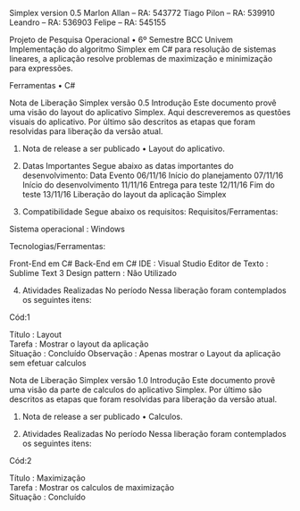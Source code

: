 Simplex
version 0.5
Marlon Allan – RA: 543772
Tiago Pilon – RA: 539910
Leandro – RA: 536903
Felipe – RA: 545155

Projeto de Pesquisa Operacional
•	6º Semestre BCC Univem
Implementação do algoritmo Simplex em C# para resolução de sistemas lineares, a aplicação resolve problemas de maximização 
e minimização para expressões.

Ferramentas
•	C#

Nota de Liberação Simplex versão 0.5
Introdução
Este documento provê uma visão do layout do aplicativo Simplex. Aqui descreveremos as questões visuais do aplicativo. Por último são descritos as etapas que foram resolvidas para liberação da versão atual.

1. Nota de release a ser publicado
•	Layout do aplicativo.

2. Datas Importantes
Segue abaixo as datas importantes do desenvolvimento:
Data	Evento
06/11/16	Início do planejamento
07/11/16	Início do desenvolvimento
11/11/16	Entrega para teste
12/11/16	Fim do teste
13/11/16	Liberação do layout da aplicação Simplex

3. Compatibilidade
Segue abaixo os requisitos:
Requisitos/Ferramentas:

Sistema operacional	: Windows

Tecnologias/Ferramentas:

Front-End	em C#
Back-End	em C#
IDE	: Visual Studio
Editor de Texto	: Sublime Text 3
Design pattern	: Não Utilizado

4. Atividades Realizadas No período
Nessa liberação foram contemplados os seguintes itens:

Cód:1 

Título	: Layout	                               
Tarefa	: Mostrar o layout da aplicação	 	    
Situação	: Concluído
Observação : Apenas mostrar o Layout da aplicação sem efetuar calculos

Nota de Liberação Simplex versão 1.0
Introdução
Este documento provê uma visão da parte de calculos do aplicativo Simplex.  Por último são descritos as etapas que foram resolvidas para liberação da versão atual.

1. Nota de release a ser publicado
•	Calculos.

4. Atividades Realizadas No período
Nessa liberação foram contemplados os seguintes itens:

Cód:2

Título	: Maximização                               
Tarefa	: Mostrar os calculos de maximização 	    
Situação	: Concluído

